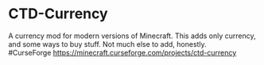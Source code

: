 # CTD-Currency
A currency mod for  modern versions of Minecraft. This adds only currency, and some ways to buy stuff. Not much else to add, honestly.  
#CurseForge
https://minecraft.curseforge.com/projects/ctd-currency
